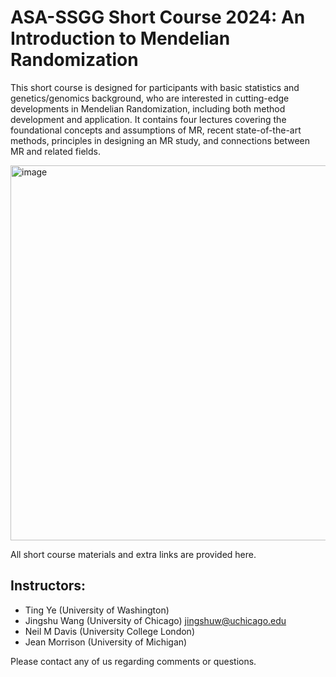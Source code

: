 # ASA-SSGG Short Course 2024: An Introduction to Mendelian Randomization

This short course is designed for participants with basic statistics and genetics/genomics background, who are interested in cutting-edge developments in Mendelian Randomization, including both method development and application. It contains four lectures covering the foundational concepts and assumptions of MR, recent state-of-the-art methods, principles in designing an MR study, and connections between MR and related fields. 

<img width="600" alt="image" src="https://github.com/jingshuw/SSGGShortCourse-MR/assets/12014815/8e95bde5-5674-4c64-a913-93318da4a371">

All short course materials and extra links are provided here.

## Instructors:
- Ting Ye (University of Washington)
- Jingshu Wang (University of Chicago) jingshuw@uchicago.edu
- Neil M Davis (University College London)
- Jean Morrison (University of Michigan)

Please contact any of us regarding comments or questions.
